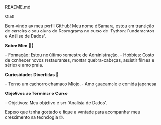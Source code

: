README.md

Olá!! 

Bem-vindo ao meu perfil GitHub! Meu nome é Samara, estou em transição de carreira e sou aluna do Reprograma no curso de 'Python: Fundamentos e Análise de Dados'.

**Sobre Mim 🧑‍💻**

\- Formação: Estou no último semestre de Administração.
\- Hobbies: Gosto de conhecer novos restaurantes, montar quebra-cabeças, assistir filmes e séries e amo praia.

**Curiosidades Divertidas 🎉**

\- Tenho um cachorro chamado Miojo.
\- Amo guacamole e comida japonesa

**Objetivos ao Terminar o Curso**

\- Objetivos: Meu objetivo é ser 'Analista de Dados'.

Espero que tenha gostado e fique a vontade para acompanhar meu crescimento na tecnologia 🤓.